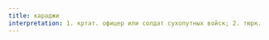 ```yaml
---
title: караджи
interpretation: 1. кртат. офицер или солдат сухопутных войск; 2. тюрк. а)«клеветник»; б) ср. гарачы «пугливый» (о лошади, которая , увидев впереди какой-либо предмет, останавливается)
---
```

